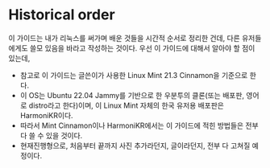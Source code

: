 # Historical order
이 가이드는 내가 리눅스를 써가며 배운 것들을 시간적 순서로 정리한 건데, 다른 유저들에게도 쓸모 있음을 바라고 작성하는 것이다.
우선 이 가이드에 대해서 알아야 할 점이 있는데, 
- 참고로 이 가이드는 글쓴이가 사용한 Linux Mint 21.3 Cinnamon을 기준으로 한다.
- 이 OS는 Ubuntu 22.04 Jammy를 기반으로 한 우분투의 클론(또는 배포판, 영어로 distro라고 한다)이며, 이 Linux Mint 자체의 한국 유저용 배포판은 HarmoniKR이다. 
- 따라서 Mint Cinnamon이나 HarmoniKR에서는 이 가이드에 적힌 방법들은 전부 다 쓸 수 있을 것이다.
- 현재진행형으로, 처음부터 끝까지 사진 추가라던지, 글이라던지, 전부 다 고쳐질 예정이다.


